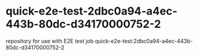 # quick-e2e-test-2dbc0a94-a4ec-443b-80dc-d34170000752-2
repository for use with E2E test job quick-e2e-test:2dbc0a94-a4ec-443b-80dc-d34170000752-2
